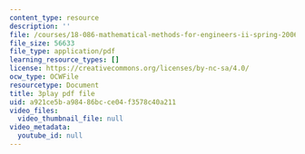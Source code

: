 ```yaml
---
content_type: resource
description: ''
file: /courses/18-086-mathematical-methods-for-engineers-ii-spring-2006/a921ce5ba98486bcce04f3578c40a211_c9XosfcouiM.pdf
file_size: 56633
file_type: application/pdf
learning_resource_types: []
license: https://creativecommons.org/licenses/by-nc-sa/4.0/
ocw_type: OCWFile
resourcetype: Document
title: 3play pdf file
uid: a921ce5b-a984-86bc-ce04-f3578c40a211
video_files:
  video_thumbnail_file: null
video_metadata:
  youtube_id: null
---
```

